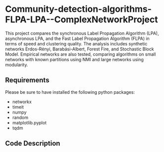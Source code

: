 # Community-detection-algorithms-FLPA-LPA--ComplexNetworkProject
This project compares the synchronous Label Propagation Algorithm (LPA), asynchronous LPA, and the Fast Label Propagation Algorithm (FLPA) in terms of speed and clustering quality. The analysis includes synthetic networks Erdos-Rényi, Barabási-Albert, Forest Fire, and Stochastic Block Model. Empirical networks are also tested, comparing algorithms on small networks with known partitions using NMI and large networks using modularity. 

## Requirements
Please be sure to have installed the following python packages:
- networkx
- timeit
- numpy
- random
- matplotlib.pyplot
- tqdm

## Code Description

